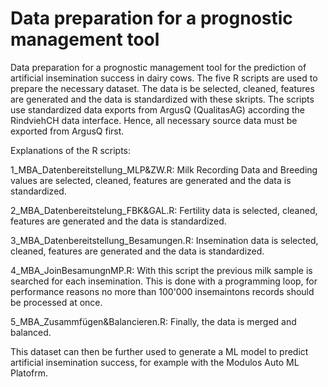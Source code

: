 # Data preparation for a prognostic management tool

Data preparation for a prognostic management tool for the prediction of artificial insemination success in dairy cows. The five R scripts are used to prepare the necessary dataset. The data is be selected, cleaned, features are generated and the data is standardized with these skripts. The scripts use standardized data exports from ArgusQ (QualitasAG) according the RindviehCH data interface. Hence, all necessary source data must be exported from ArgusQ first.

Explanations of the R scripts:

1_MBA_Datenbereitstellung_MLP&ZW.R:
Milk Recording Data and Breeding values are selected, cleaned, features are generated and the data is standardized.

2_MBA_Datenbereitstelung_FBK&GAL.R:
Fertility data is selected, cleaned, features are generated and the data is standardized.

3_MBA_Datenbereitstellung_Besamungen.R:
Insemination data is selected, cleaned, features are generated and the data is standardized.

4_MBA_JoinBesamungnMP.R:
With this script the previous milk sample is searched for each insemination. This is done with a programming loop, for performance reasons no more than 100'000 insemaintons records should be processed at once. 

5_MBA_Zusammfügen&Balancieren.R:
Finally, the data is merged and balanced.

This dataset can then be further used to generate a ML model to predict artificial insemination success, for example with the Modulos Auto ML Platofrm. 

